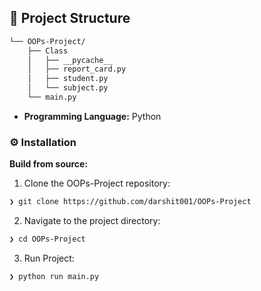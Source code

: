## 📁 Project Structure

```sh
└── OOPs-Project/
    ├── Class
    │   ├── __pycache__
    │   ├── report_card.py
    │   ├── student.py
    │   └── subject.py
    └── main.py
```
- **Programming Language:** Python

### ⚙️ Installation

**Build from source:**

1. Clone the OOPs-Project repository:
```sh
❯ git clone https://github.com/darshit001/OOPs-Project
```

2. Navigate to the project directory:
```sh
❯ cd OOPs-Project
```

3. Run Project:
```sh
❯ python run main.py
```

